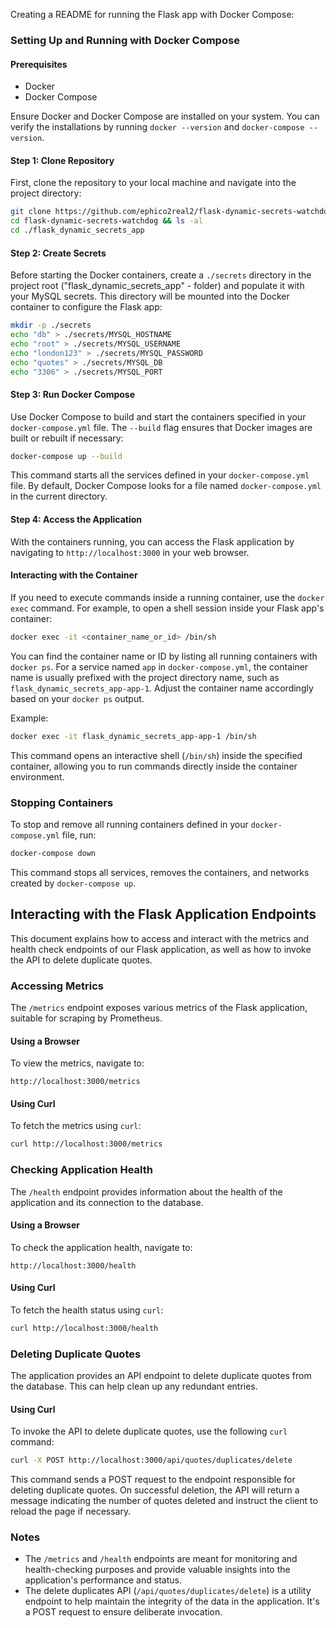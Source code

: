 Creating a README for running the Flask app with Docker Compose:

### Setting Up and Running with Docker Compose

#### Prerequisites

- Docker
- Docker Compose

Ensure Docker and Docker Compose are installed on your system. You can verify the installations by running `docker --version` and `docker-compose --version`.

#### Step 1: Clone Repository

First, clone the repository to your local machine and navigate into the project directory:

```bash
git clone https://github.com/ephico2real2/flask-dynamic-secrets-watchdog.git
cd flask-dynamic-secrets-watchdog && ls -al
cd ./flask_dynamic_secrets_app
```


#### Step 2: Create Secrets

Before starting the Docker containers, create a `./secrets` directory in the project root ("flask_dynamic_secrets_app" - folder) and populate it with your MySQL secrets. This directory will be mounted into the Docker container to configure the Flask app:

```bash
mkdir -p ./secrets
echo "db" > ./secrets/MYSQL_HOSTNAME
echo "root" > ./secrets/MYSQL_USERNAME
echo "london123" > ./secrets/MYSQL_PASSWORD
echo "quotes" > ./secrets/MYSQL_DB
echo "3306" > ./secrets/MYSQL_PORT
```

#### Step 3: Run Docker Compose

Use Docker Compose to build and start the containers specified in your `docker-compose.yml` file. The `--build` flag ensures that Docker images are built or rebuilt if necessary:

```bash
docker-compose up --build
```

This command starts all the services defined in your `docker-compose.yml` file. By default, Docker Compose looks for a file named `docker-compose.yml` in the current directory.

#### Step 4: Access the Application

With the containers running, you can access the Flask application by navigating to `http://localhost:3000` in your web browser.

#### Interacting with the Container

If you need to execute commands inside a running container, use the `docker exec` command. For example, to open a shell session inside your Flask app's container:

```bash
docker exec -it <container_name_or_id> /bin/sh
```

You can find the container name or ID by listing all running containers with `docker ps`. For a service named `app` in `docker-compose.yml`, the container name is usually prefixed with the project directory name, such as `flask_dynamic_secrets_app-app-1`. Adjust the container name accordingly based on your `docker ps` output.

Example:

```bash
docker exec -it flask_dynamic_secrets_app-app-1 /bin/sh
```

This command opens an interactive shell (`/bin/sh`) inside the specified container, allowing you to run commands directly inside the container environment.

### Stopping Containers

To stop and remove all running containers defined in your `docker-compose.yml` file, run:

```bash
docker-compose down
```

This command stops all services, removes the containers, and networks created by `docker-compose up`.

## Interacting with the Flask Application Endpoints

This document explains how to access and interact with the metrics and health check endpoints of our Flask application, as well as how to invoke the API to delete duplicate quotes.

### Accessing Metrics

The `/metrics` endpoint exposes various metrics of the Flask application, suitable for scraping by Prometheus.

#### Using a Browser
To view the metrics, navigate to:
```
http://localhost:3000/metrics
```

#### Using Curl
To fetch the metrics using `curl`:
```sh
curl http://localhost:3000/metrics
```

### Checking Application Health

The `/health` endpoint provides information about the health of the application and its connection to the database.

#### Using a Browser
To check the application health, navigate to:
```
http://localhost:3000/health
```

#### Using Curl
To fetch the health status using `curl`:
```sh
curl http://localhost:3000/health
```

### Deleting Duplicate Quotes

The application provides an API endpoint to delete duplicate quotes from the database. This can help clean up any redundant entries.

#### Using Curl
To invoke the API to delete duplicate quotes, use the following `curl` command:
```sh
curl -X POST http://localhost:3000/api/quotes/duplicates/delete
```

This command sends a POST request to the endpoint responsible for deleting duplicate quotes. On successful deletion, the API will return a message indicating the number of quotes deleted and instruct the client to reload the page if necessary.

### Notes
- The `/metrics` and `/health` endpoints are meant for monitoring and health-checking purposes and provide valuable insights into the application's performance and status.
- The delete duplicates API (`/api/quotes/duplicates/delete`) is a utility endpoint to help maintain the integrity of the data in the application. It's a POST request to ensure deliberate invocation.
